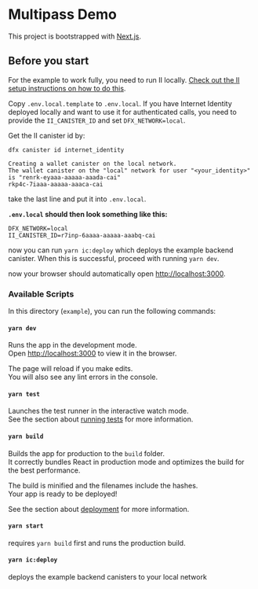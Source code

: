 # Multipass Demo

This project is bootstrapped with [Next.js](https://nextjs.org/).

## Before you start

For the example to work fully, you need to run II locally. [Check out the II setup instructions on how to do this](../docs/setup-internet-identity.md).

Copy `.env.local.template` to `.env.local`. If you have Internet Identity deployed locally
and want to use it for authenticated calls, you need to provide the `II_CANISTER_ID` and set `DFX_NETWORK=local`.

Get the II canister id by:

```
dfx canister id internet_identity

Creating a wallet canister on the local network.
The wallet canister on the "local" network for user "<your_identity>" is "renrk-eyaaa-aaaaa-aaada-cai"
rkp4c-7iaaa-aaaaa-aaaca-cai
```

take the last line and put it into `.env.local`.

**`.env.local` should then look something like this:**

```
DFX_NETWORK=local
II_CANISTER_ID=r7inp-6aaaa-aaaaa-aaabq-cai
```

now you can run `yarn ic:deploy` which deploys the example backend canister. When this is successful,
proceed with running `yarn dev`.

now your browser should automatically open [http://localhost:3000](http://localhost:3000).

### Available Scripts

In this directory (`example`), you can run the following commands:

#### `yarn dev`

Runs the app in the development mode.\
Open [http://localhost:3000](http://localhost:3000) to view it in the browser.

The page will reload if you make edits.\
You will also see any lint errors in the console.

#### `yarn test`

Launches the test runner in the interactive watch mode.\
See the section about [running tests](https://facebook.github.io/create-react-app/docs/running-tests)
for more information.

#### `yarn build`

Builds the app for production to the `build` folder.\
It correctly bundles React in production mode and optimizes the build for the best
performance.

The build is minified and the filenames include the hashes.\
Your app is ready to be deployed!

See the section about
[deployment](https://facebook.github.io/create-react-app/docs/deployment) for
more information.

#### `yarn start`

requires `yarn build` first and runs the production build.

#### `yarn ic:deploy`

deploys the example backend canisters to your local network
